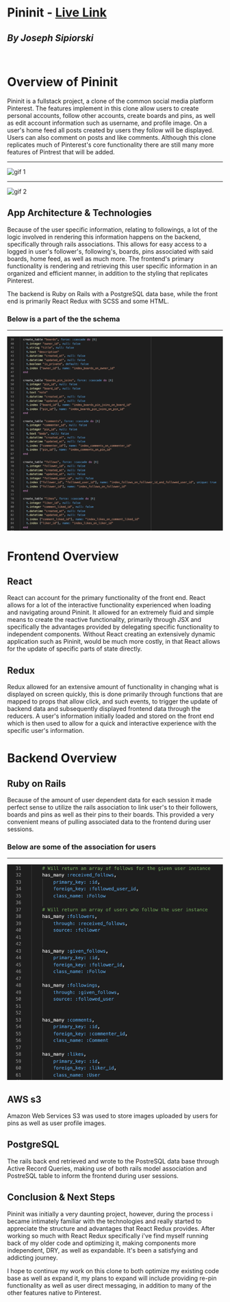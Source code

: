 # **Pininit** - [Live Link](https://pininit.herokuapp.com/#/)


## *By Joseph Sipiorski* 
<br>

# Overview of Pininit

Pininit is a fullstack project, a clone of the common social media platform Pinterest. The features implement in this clone allow users to create personal accounts, follow other accounts, create boards and pins, as well as edit account information such as username, and profile image. On a user's home feed all posts created by users they follow will be displayed. Users can also comment on posts and like comments. Although this clone replicates much of Pinterest's core functionality there are still many more features of Pintrest that will be added.
___
![gif 1](./app/assets/images/readme_1.gif)
___
![gif 2](./app/assets/images/readme_2.gif)


## App Architecture & Technologies

Because of the user specific information, relating to followings, a lot of the logic involved in rendering this information happens on the backend, specifically through rails associations. This allows for easy access to a logged in user's follower's, following's, boards, pins associated with said boards, home feed, as well as much more. The frontend's primary functionality is rendering and retrieving this user specific information in an organized and efficient manner, in addition to the styling that replicates Pinterest.

The backend is Ruby on Rails with a PostgreSQL data base, while the front end is primarily React Redux with SCSS and some HTML.

### Below is a part of the the schema
___
![jpg 3](./app/assets/images/readme_3.jpg)


# Frontend Overview
## React

React can account for the primary functionality of the front end. React allows for a lot of the interactive functionality experienced when loading and navigating around Pininit. It allowed for an extremely fluid and simple means to create the reactive functionality, primarily through JSX and specifically the advantages provided by delegating specific functionality to independent components. Without React creating an extensively dynamic application such as Pininit, would be much more costly, in that React allows for the update of specific parts of state directly. 


## Redux

Redux allowed for an extensive amount of functionality in changing what is displayed on screen quickly, this is done primarily through functions that are mapped to props that allow click, and such events, to trigger the update of backend data and subsequently displayed frontend data through the reducers. A user's information initially loaded and stored on the front end which is then used to allow for a quick and interactive experience with the specific user's information.


# Backend Overview

## Ruby on Rails 

Because of the amount of user dependent data for each session it made perfect sense to utilize the rails association to link user's to their followers, boards and pins as well as their pins to their boards. This provided a very convenient means of pulling associated data to the frontend during user sessions. 

### Below are some of the association for users
___
![jpg 3](./app/assets/images/screenshot_4.jpg)

## AWS s3
Amazon Web Services S3 was used to store images uploaded by users for pins as well as user profile images.

## PostgreSQL
The rails back end retrieved and wrote to the PostreSQL data base through Active Record Queries, making use of both rails model association and PostreSQL table to inform the frontend during user sessions. 

## Conclusion & Next Steps

Pininit was initially a very daunting project, however, during the process i became intimately familiar with the technologies and really started to appreciate the structure and advantages that React Redux provides. After working so much with React Redux specifically i've find myself running back of my older code and optimizing it, making components more independent, DRY, as well as expandable. It's been a satisfying and addicting journey. 

I hope to continue my work on this clone to both optimize my existing code base as well as expand it, my plans to expand will include providing re-pin functionality as well as user direct messaging, in addition to many of the other features native to Pinterest. 
